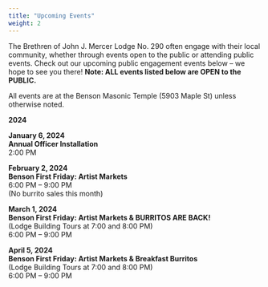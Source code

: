 ```yaml
---
title: "Upcoming Events"
weight: 2
--- 
```


The Brethren of John J. Mercer Lodge No. 290 often engage with their local community, whether through events open to the public or attending public events. Check out our upcoming public engagement events below &#8211; we hope to see you there! **Note: ALL events listed below are OPEN to the PUBLIC.**

All events are at the Benson Masonic Temple (5903 Maple St) unless otherwise noted.

**2024**

**January 6, 2024**  
**Annual Officer Installation**  
2:00 PM  
  
**February 2, 2024**  
**Benson First Friday: Artist Markets**  
6:00 PM &#8211; 9:00 PM  
(No burrito sales this month)  
  
**March 1, 2024  
Benson First Friday: Artist Markets & BURRITOS ARE BACK!**  
(Lodge Building Tours at 7:00 and 8:00 PM)  
6:00 PM &#8211; 9:00 PM  
  
**April 5, 2024**  
**Benson First Friday: Artist Markets & Breakfast Burritos**  
(Lodge Building Tours at 7:00 and 8:00 PM)  
6:00 PM &#8211; 9:00 PM
